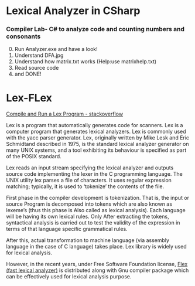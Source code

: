 # Lexical Analyzer in CSharp

### Compiler Lab- C# to analyze code and counting numbers and consonants


0. Run Analyzer.exe and have a look!
1. Understand DFA.jpg
2. Understand how matrix.txt works (Help:use matrixhelp.txt)
3. Read source code
4. and DONE!

# Lex-FLex

[Compile and Run a Lex Program - stackoverflow](https://stackoverflow.com/questions/8859710/lex-how-to-run-compile-a-lex-program-on-commandline "Lex - How to run / compile a lex program on commandline")

Lex is a program that automatically generates code for scanners. Lex is a computer program that generates lexical analyzers. Lex is commonly used with the yacc parser generator. Lex, originally written by Mike Lesk and Eric Schmidtand described in 1975, is the standard lexical analyzer generator on many UNIX systems, and a tool exhibiting its behaviour is specified as part of the POSIX standard.

Lex reads an input stream specifying the lexical analyzer and outputs source code implementing the lexer in the C programming language. The UNIX utility lex parses a file of characters. It uses regular expression matching; typically, it is used to ‘tokenize’ the contents of the file.

First phase in the compiler development is tokenization. That is, the input or source Program is decomposed into tokens which are also known as lexeme’s (thus this phase is Also called as lexical analysis). Each language will be having its own lexical rules. Only After extracting the tokens, syntactical analysis is carried out to test the validity of the expression in terms of that language specific grammatical rules.

After this, actual transformation to machine language (via assembly language in the case of C language) takes place. Lex library is widely used for lexical analysis.

However, in the recent years, under Free Software Foundation license, [Flex (fast lexical analyzer)](https://github.com/westes/flex "Flex Repository on GitHub") is distributed along with Gnu compiler package which can be effectively used for lexical analysis purpose.


